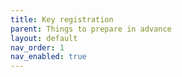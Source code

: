 ```yaml
---
title: Key registration
parent: Things to prepare in advance
layout: default
nav_order: 1
nav_enabled: true
---
```

